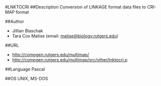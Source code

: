 #LNKTOCRI
##Description
Conversion of LINKAGE format data files to CRI-MAP format

##Author
* Jillian Blaschak
* Tara Cox Matise (email: matise@biology.rutgers.edu)

##URL
* http://compgen.rutgers.edu/multimap/
* http://compgen.rutgers.edu/multimap/src/other/lnktocri.p

##Language
Pascal

##OS
UNIX, MS-DOS


